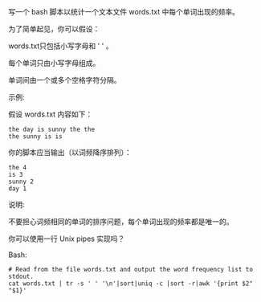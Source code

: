 写一个 bash 脚本以统计一个文本文件 words.txt 中每个单词出现的频率。

为了简单起见，你可以假设：

words.txt只包括小写字母和 ' ' 。

每个单词只由小写字母组成。

单词间由一个或多个空格字符分隔。

示例:

假设 words.txt 内容如下：
```
the day is sunny the the
the sunny is is
```
你的脚本应当输出（以词频降序排列）：
```
the 4
is 3
sunny 2
day 1
```
说明:

不要担心词频相同的单词的排序问题，每个单词出现的频率都是唯一的。

你可以使用一行 Unix pipes 实现吗？

Bash:

```
# Read from the file words.txt and output the word frequency list to stdout.
cat words.txt | tr -s ' ' '\n'|sort|uniq -c |sort -r|awk '{print $2" "$1}'
```
